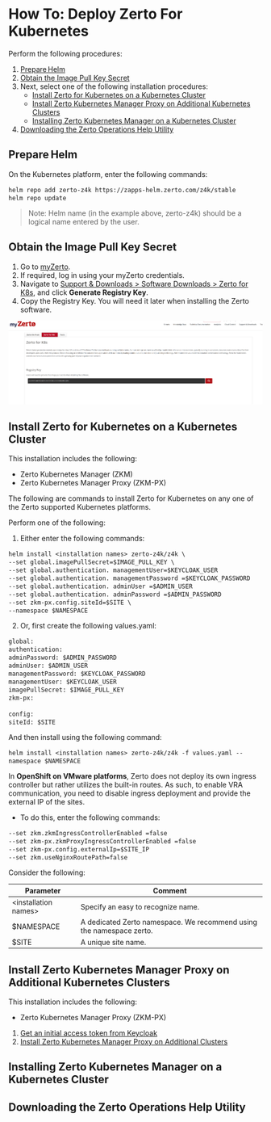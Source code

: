 # How To: Deploy Zerto For Kubernetes


Perform the following procedures:

1.	[Prepare Helm](#PrepareHelm)
2.	[Obtain the Image Pull Key Secret](#ObtaintheImagePullKeySecret)
3.	Next, select one of the following installation procedures:
    -	[Install Zerto for Kubernetes on a Kubernetes Cluster](#InstallZertoforKubernetesonaKubernetesCluster)
    - [Install Zerto Kubernetes Manager Proxy on Additional Kubernetes Clusters](#InstallZertoKubernetesManagerProxyonAdditionalKubernetesClusters)
    -	[Installing Zerto Kubernetes Manager on a Kubernetes Cluster](#InstallingZertoKubernetesManageronaKubernetesCluster)
4.	[Downloading the Zerto Operations Help Utility](#DownloadingtheZertoOperationsHelpUtility)

## Prepare Helm

On the Kubernetes platform, enter the following commands:

```
helm repo add zerto-z4k https://zapps-helm.zerto.com/z4k/stable
helm repo update
```

> Note:	Helm name (in the example above, zerto-z4k) should be a logical name entered by the user.

## Obtain the Image Pull Key Secret

1.	Go to [myZerto](https://www.zerto.com/myzerto/).
2.	If required, log in using your myZerto credentials.
3.	Navigate to [Support & Downloads > Software Downloads > Zerto for K8s](https://www.zerto.com/myzerto/support/downloads/#z4k), and click **Generate Registry Key**.
4.	Copy the Registry Key. You will need it later when installing the Zerto software.

![PullKey](Images/PullKey.png?raw=true)

## Install Zerto for Kubernetes on a Kubernetes Cluster

This installation includes the following:

-	Zerto Kubernetes Manager (ZKM)
-	Zerto Kubernetes Manager Proxy (ZKM-PX)

The following are commands to install Zerto for Kubernetes on any one of the Zerto supported Kubernetes platforms.

Perform one of the following:

1.	Either enter the following commands:

```
helm install <installation names> zerto-z4k/z4k \
--set global.imagePullSecret=$IMAGE_PULL_KEY \
--set global.authentication. managementUser=$KEYCLOAK_USER
--set global.authentication. managementPassword =$KEYCLOAK_PASSWORD
--set global.authentication. adminUser =$ADMIN_USER
--set global.authentication. adminPassword =$ADMIN_PASSWORD
--set zkm-px.config.siteId=$SITE \
--namespace $NAMESPACE
```

2.	Or, first create the following values.yaml:

```
global:
authentication:
adminPassword: $ADMIN_PASSWORD
adminUser: $ADMIN_USER
managementPassword: $KEYCLOAK_PASSWORD
managementUser: $KEYCLOAK_USER
imagePullSecret: $IMAGE_PULL_KEY
zkm-px:

config:
siteId: $SITE
```

And then install using the following command:

```
helm install <installation names> zerto-z4k/z4k -f values.yaml --namespace $NAMESPACE
```

In **OpenShift on VMware platforms**, Zerto does not deploy its own ingress controller but rather utilizes the built-in routes.
As such, to enable VRA communication, you need to disable ingress deployment and provide the external IP of the sites.

-	To do this, enter the following commands:

```
--set zkm.zkmIngressControllerEnabled =false
--set zkm-px.zkmProxyIngressControllerEnabled =false
--set zkm-px.config.externalIp=$SITE_IP
--set zkm.useNginxRoutePath=false
```

Consider the following:

| Parameter | Comment |
| --------- | ------- |
| \<installation names\> | Specify an easy to recognize name. |
| $NAMESPACE | A dedicated Zerto namespace. We recommend using the namespace zerto. |
| $SITE |	A unique site name. |

## Install Zerto Kubernetes Manager Proxy on Additional Kubernetes Clusters

This installation includes the following:

-	Zerto Kubernetes Manager Proxy (ZKM-PX)
1.	[Get an initial access token from Keycloak](#)
2.	[Install Zerto Kubernetes Manager Proxy on Additional Clusters](#)

## Installing Zerto Kubernetes Manager on a Kubernetes Cluster

## Downloading the Zerto Operations Help Utility

